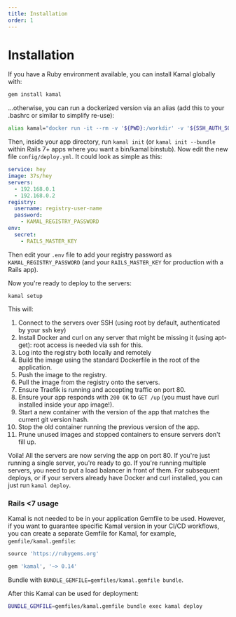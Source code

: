 ```yaml
---
title: Installation
order: 1
---
```


# Installation

If you have a Ruby environment available, you can install Kamal globally with:

```sh
gem install kamal
```

...otherwise, you can run a dockerized version via an alias (add this to your .bashrc or similar to simplify re-use):

```sh
alias kamal="docker run -it --rm -v '${PWD}:/workdir' -v '${SSH_AUTH_SOCK}:/ssh-agent' -v /var/run/docker.sock:/var/run/docker.sock -e 'SSH_AUTH_SOCK=/ssh-agent' ghcr.io/basecamp/kamal:latest"
```

Then, inside your app directory, run `kamal init` (or `kamal init --bundle` within Rails 7+ apps where you want a bin/kamal binstub). Now edit the new file `config/deploy.yml`. It could look as simple as this:

```yaml
service: hey
image: 37s/hey
servers:
  - 192.168.0.1
  - 192.168.0.2
registry:
  username: registry-user-name
  password:
    - KAMAL_REGISTRY_PASSWORD
env:
  secret:
    - RAILS_MASTER_KEY
```

Then edit your `.env` file to add your registry password as `KAMAL_REGISTRY_PASSWORD` (and your `RAILS_MASTER_KEY` for production with a Rails app).

Now you're ready to deploy to the servers:

```
kamal setup
```

This will:

1. Connect to the servers over SSH (using root by default, authenticated by your ssh key)
2. Install Docker and curl on any server that might be missing it (using apt-get): root access is needed via ssh for this.
3. Log into the registry both locally and remotely
4. Build the image using the standard Dockerfile in the root of the application.
5. Push the image to the registry.
6. Pull the image from the registry onto the servers.
7. Ensure Traefik is running and accepting traffic on port 80.
8. Ensure your app responds with `200 OK` to `GET /up` (you must have curl installed inside your app image!).
9. Start a new container with the version of the app that matches the current git version hash.
10. Stop the old container running the previous version of the app.
11. Prune unused images and stopped containers to ensure servers don't fill up.

Voila! All the servers are now serving the app on port 80. If you're just running a single server, you're ready to go. If you're running multiple servers, you need to put a load balancer in front of them. For subsequent deploys, or if your servers already have Docker and curl installed, you can just run `kamal deploy`.

### Rails <7 usage

Kamal is not needed to be in your application Gemfile to be used. However, if you want to guarantee specific Kamal version in your CI/CD workflows, you can create a separate Gemfile for Kamal, for example, `gemfile/kamal.gemfile`:

```ruby
source 'https://rubygems.org'

gem 'kamal', '~> 0.14'
```

Bundle with `BUNDLE_GEMFILE=gemfiles/kamal.gemfile bundle`.

After this Kamal can be used for deployment:

```sh
BUNDLE_GEMFILE=gemfiles/kamal.gemfile bundle exec kamal deploy
```